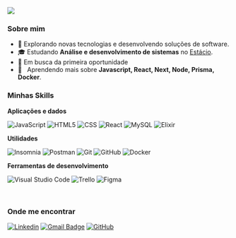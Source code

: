 ![](https://komarev.com/ghpvc/?username=iuricode&color=006bed)

<h3>Sobre mim</h3>

- 🤔 Explorando novas tecnologias e desenvolvendo soluções de software.
- 🎓 Estudando **Análise e desenvolvimento de sistemas** no <a href="https://estacio.br/inscricao?gclid=b9038cd57a93150d3dbfe98e92c91e94&gclsrc=3p.ds&msclkid=b9038cd57a93150d3dbfe98e92c91e94&utm_source=bing&utm_medium=cpc&utm_campaign=mm_estacio_grad_fundo_conv_pres_net_microsoft_search_marca_na_puro&utm_term=estacio&utm_content=br_key_puro">Estácio</a>.
- 💼 Em busca da primeira oportunidade
- 🌱 &nbsp; Aprendendo mais sobre **Javascript, React, Next, Node, Prisma, Docker**.

<h3>Minhas Skills</h3>

**Aplicações e dados**

![JavaScript](https://img.shields.io/badge/-JavaScript-333333?style=flat&logo=javascript)
![HTML5](https://img.shields.io/badge/-HTML5-333333?style=flat&logo=HTML5)
![CSS](https://img.shields.io/badge/-CSS-333333?style=flat&logo=CSS3&logoColor=1572B6)
![React](https://img.shields.io/badge/-React-333333?style=flat&logo=react)
![MySQL](https://img.shields.io/badge/-MySQL-333333?style=flat&logo=mysql)
![Elixir](https://img.shields.io/badge/-Elixir-333333?style=flat&logo=elixir)

**Utilidades**

![Insomnia](https://img.shields.io/badge/-Insomnia-333333?style=flat&logo=insomnia)
![Postman](https://img.shields.io/badge/-Postman-333333?style=flat&logo=postman)
![Git](https://img.shields.io/badge/-Git-333333?style=flat&logo=git)
![GitHub](https://img.shields.io/badge/-GitHub-333333?style=flat&logo=github)
![Docker](https://img.shields.io/badge/-Docker-333333?style=flat&logo=docker)

**Ferramentas de desenvolvimento**

![Visual Studio Code](https://img.shields.io/badge/-Visual%20Studio%20Code-333333?style=flat&logo=visual-studio-code&logoColor=007ACC)
![Trello](https://img.shields.io/badge/-Trello-333333?style=flat&logo=trello&logoColor=007ACC)
![Figma](https://img.shields.io/badge/-Figma-333333?style=flat&logo=figma&logoColor=007ACC)

<br/>
<h3>Onde me encontrar</h3>

[![Linkedin](https://img.shields.io/badge/-matteusvarlesse-blue?style=flat-square&logo=Linkedin&logoColor=white&link=https://www.linkedin.com/in/matteus-varlesse-83435216a/?originalSubdomain=br)](https://www.linkedin.com/in/matteus-varlesse-83435216a/?originalSubdomain=br)
[![Gmail Badge](https://img.shields.io/badge/-varlesse04@gmail.com-006bed?style=flat-square&logo=Gmail&logoColor=white&link=mailto:varlesse04@gmail.com)](mailto:varlesse04@gmail.com)
[![GitHub](https://img.shields.io/github/followers/MatteusV?label=follow&style=social)](https://github.com/MatteusV/)
